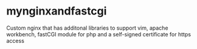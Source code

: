 # mynginxandfastcgi

Custom nginx that has additonal libraries to support vim, apache workbench, fastCGI module for php and a self-signed certificate for https access

